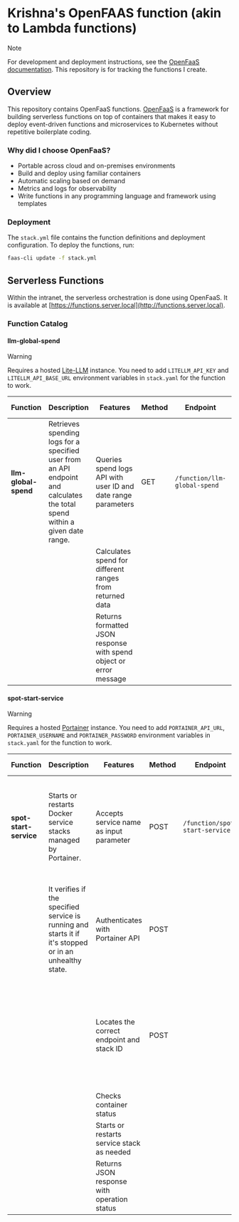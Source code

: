 # Krishna's OpenFAAS function (akin to Lambda functions)

> [!NOTE]
> For development and deployment instructions, see the [OpenFaaS documentation](https://docs.openfaas.com/). This repository is for tracking the functions I create.

## Overview

This repository contains OpenFaaS functions. [OpenFaaS](https://www.openfaas.com/) is a framework for building serverless functions on top of containers that makes it easy to deploy event-driven functions and microservices to Kubernetes without repetitive boilerplate coding.

### Why did I choose OpenFaaS?

- Portable across cloud and on-premises environments
- Build and deploy using familiar containers
- Automatic scaling based on demand
- Metrics and logs for observability
- Write functions in any programming language and framework using templates

### Deployment

The `stack.yml` file contains the function definitions and deployment configuration. To deploy the functions, run:

```bash
faas-cli update -f stack.yml
```

## Serverless Functions

Within the intranet, the serverless orchestration is done using OpenFaaS. It is available at [https://functions.server.local](http://functions.server.local).

### Function Catalog

#### llm-global-spend

> [!WARNING]
> Requires a hosted [Lite-LLM](https://github.com/BerriAI/litellm) instance. You need to add `LITELLM_API_KEY` and `LITELLM_API_BASE_URL` environment variables in `stack.yaml` for the function to work.

| Function | Description | Features | Method | Endpoint | Headers/Params | Request Body | Sample Responses |
|----------|-------------|----------|--------|----------|----------------|--------------|-----------------|
| **llm-global-spend** | Retrieves spending logs for a specified user from an API endpoint and calculates the total spend within a given date range. | Queries spend logs API with user ID and date range parameters | GET | `/function/llm-global-spend` | None | None | ```{ "global_spend": 622.5803327750004, "current_month_spend": 1.10207825, "today_spend": 0.0 }``` |
| | | Calculates spend for different ranges from returned data | | | | | |
| | | Returns formatted JSON response with spend object or error message | | | | | |

#### spot-start-service

> [!WARNING]
> Requires a hosted [Portainer](https://github.com/portainer/portainer) instance. You need to add `PORTAINER_API_URL`, `PORTAINER_USERNAME` and `PORTAINER_PASSWORD` environment variables in `stack.yaml` for the function to work.

| Function | Description | Features | Method | Endpoint | Headers/Params | Request Body | Sample Responses |
|----------|-------------|----------|--------|----------|----------------|--------------|-----------------|
| **spot-start-service** | Starts or restarts Docker service stacks managed by Portainer. | Accepts service name as input parameter | POST | `/function/spot-start-service` | Content-Type: application/json | ```{"service": "stopped_service"}``` | ```{ "success": true, "message": "Service nextcloud successfully started", "details": { "service": "nextcloud", "endpoint": "prod-vm-1", "stack_id": "80" } }``` |
| | It verifies if the specified service is running and starts it if it's stopped or in an unhealthy state. | Authenticates with Portainer API | POST | | | ```{"service": "unhealthy/partial_service"}``` | ```{ "success": true, "message": "Service mediaservice successfully restarted", "details": { "service": "mediaservice", "endpoint": "prod-vm-1", "stack_id": "119" } }``` |
| | | Locates the correct endpoint and stack ID | POST | | | ```{"service": "healthy_service"}``` | ```{ "success": true, "message": "Service n8n is already running and healthy", "details": { "service": "n8n", "endpoint": "prod-vm-1", "stack_id": "181", "status": "healthy" } }``` |
| | | Checks container status | | | | | |
| | | Starts or restarts service stack as needed | | | | | |
| | | Returns JSON response with operation status | | | | | |
